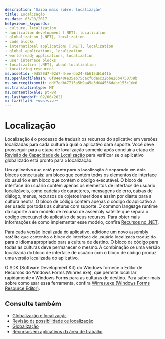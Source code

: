 ```yaml
---
description: 'Saiba mais sobre: localização'
title: Localização
ms.date: 03/30/2017
helpviewer_keywords:
- culture, localization
- application development [.NET], localization
- globalization [.NET], localization
- code blocks
- international applications [.NET], localization
- global applications, localization
- world-ready applications, localization
- user interface blocks
- localization [.NET], about localization
- localizing resources
ms.assetid: 49d520d7-92d7-44ee-bb24-8b615db1d41b
ms.openlocfilehash: 0f84e406e35eb75cacf6daac32bbe26b4750738b
ms.sourcegitcommit: ddf7edb67715a5b9a45e3dd44536dabc153c1de0
ms.translationtype: MT
ms.contentlocale: pt-BR
ms.lasthandoff: 02/06/2021
ms.locfileid: "99675787"
---
```

# <a name="localization"></a>Localização

Localização é o processo de traduzir os recursos do aplicativo em versões localizadas para cada cultura à qual o aplicativo dará suporte. Você deve prosseguir para a etapa de localização somente após concluir a etapa de [Revisão de Capacidade de Localização](localizability-review.md) para verificar se o aplicativo globalizado está pronto para a localização.

Um aplicativo que está pronto para a localização é separado em dois blocos conceituais: um bloco que contém todos os elementos de interface do usuário e um bloco que contém o código executável. O bloco de interface do usuário contém apenas os elementos de interface de usuário localizáveis, como cadeias de caracteres, mensagens de erro, caixas de diálogo, menus, recursos de objetos inseridos e assim por diante para a cultura neutra. O bloco de código contém apenas o código do aplicativo a ser usado por todas as culturas com suporte. O common language runtime dá suporte a um modelo de recurso de assembly satélite que separa o código executável do aplicativo de seus recursos. Para obter mais informações de como implementar esse modelo, confira [Recursos no .NET](../../framework/resources/index.md).

Para cada versão localizada do aplicativo, adicione um novo assembly satélite que contenha o bloco de interface do usuário localizada traduzido para o idioma apropriado para a cultura de destino. O bloco de código para todas as culturas deve permanecer o mesmo. A combinação de uma versão localizada do bloco de interface de usuário com o bloco de código produz uma versão localizada do aplicativo.

O SDK (Software Development Kit) do Windows fornece o Editor de Recursos do Windows Forms (Winres.exe), que permite localizar rapidamente o Windows Forms para as culturas de destino. Para saber mais sobre como usar essa ferramenta, confira [Winres.exe (Windows Forms Resource Editor)](../../framework/tools/winres-exe-windows-forms-resource-editor.md).

## <a name="see-also"></a>Consulte também

- [Globalização e localização](index.md)
- [Revisão de possibilidade de localização](localizability-review.md)
- [Globalização](globalization.md)
- [Recursos em aplicativos da área de trabalho](../../framework/resources/index.md)
